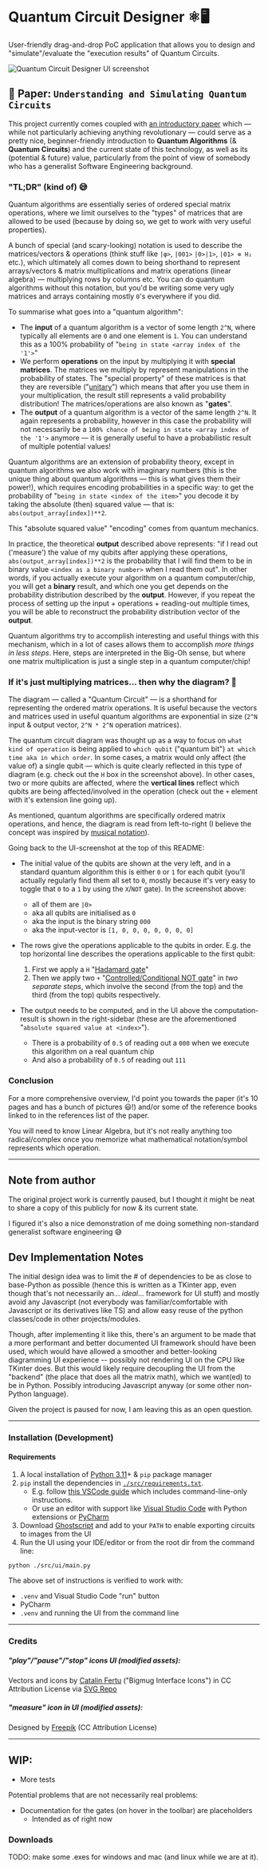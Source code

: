 # Quantum Circuit Designer ⚛️🖥️

User-friendly drag-and-drop PoC application that allows you to design and "simulate"/evaluate the "execution results" of Quantum Circuits.


![Quantum Circuit Designer UI screenshot](./assets/screenshot_09_04_2024.png)


## 📄 Paper: `Understanding and Simulating Quantum Circuits`
This project currently comes coupled with [an introductory paper](./doc/Understanding_and_Simulating_Quantum_Circuits.pdf) which — while not particularly achieving anything revolutionary — could serve as a pretty nice, beginner-friendly introduction to **Quantum Algorithms** (& **Quantum Circuits**) and the current state of this technology, as well as its (potential & future) value, particularly from the point of view of somebody who has a generalist Software Engineering background.

### "TL;DR" (kind of) 😅
Quantum algorithms are essentially series of ordered special matrix operations, where we limit ourselves to the "types" of matrices that are allowed to be used (because by doing so, we get to work with very useful properties).

A bunch of special (and scary-looking) notation is used to describe the matrices/vectors & operations (think stuff like `|φ>`, `|001>` `|0>|1>`, `|01> ⊗ H₂` etc.), which ultimately all comes down to being shorthand to represent arrays/vectors & matrix multiplications and matrix operations (linear algebra) — multiplying rows by columns etc. You can do quantum algorithms without this notation, but you'd be writing some very ugly matrices and arrays containing mostly `0`'s everywhere if you did.

To summarise what goes into a "quantum algorithm":


- The **input** of a quantum algorithm is a vector of some length `2^N`, where typically all elements are `0` and one element is `1`. You can understand this as a 100% probability of "`being in state <array index of the '1'>`"
- We perform **operations** on the input by multiplying it with **special matrices**. The matrices we multiply by represent manipulations in the probability of states. The "special property" of these matrices is that they are reversible ("[unitary](https://en.wikipedia.org/wiki/Unitary_matrix)") which means that after you use them in your multiplication, the result still represents a valid probability distribution! The matrices/operations are also known as "**gates**".
- The **output** of a quantum algorithm is a vector of the same length `2^N`. It again represents a probability, however in this case the probability will not necessarily be a `100% chance of being in state <array index of the '1'>` anymore — it is generally useful to have a probabilistic result of multiple potential values!

Quantum algorithms are an extension of probability theory, except in quantum algorithms we also work with imaginary numbers (this is the unique thing about quantum algorithms — this is what gives them their power!), which requires encoding probabilities in a specific way: to get the probability of "`being in state <index of the item>`" you decode it by taking the absolute (then) squared value — that is: `abs(output_array[index])**2`.

This "absolute squared value" "encoding" comes from quantum mechanics.

In practice, the theoretical **output** described above represents: "if I read out ('measure') the value of my qubits after applying these operations, `abs(output_array[index])**2` is the probability that I will find them to be in binary value `<index as a binary number>` when I read them out".
In other words, if you actually execute your algorithm on a quantum computer/chip, you will get a **binary** result, and which one you get depends on the probability distribution described by the **output**. However, if you repeat the process of setting up the input + operations + reading-out multiple times, you will be able to reconstruct the probability distribution vector of the **output**.


Quantum algorithms try to accomplish interesting and useful things with this mechanism, which in a lot of cases allows them to accomplish *more things in less steps*. Here, steps are interpreted in the Big-Oh sense, but where one matrix multiplication is just a single step in a quantum computer/chip!


### If it's just multiplying matrices... then why the diagram? 🧐

The diagram — called a "Quantum Circuit" — is a shorthand for representing the ordered matrix operations. It is useful because the vectors and matrices used in useful quantum algorithms are exponential in size (`2^N` input & output vector, `2^N * 2^N` operation matrices).

The quantum circuit diagram was thought up as a way to focus on `what kind of operation` is being applied to `which qubit` ("quantum bit") `at which time aka in which order`. In some cases, a matrix would only affect (the value of) a single qubit — which is quite clearly reflected in this type of diagram (e.g. check out the `H` box in the screenshot above). In other cases, two or more qubits are affected, where the **vertical lines** reflect which qubits are being affected/involved in the operation (check out the `+` element with it's extension line going up).

As mentioned, quantum algorithms are specifically ordered matrix operations, and hence, the diagram is read from left-to-right (I believe the concept was inspired by [musical notation](https://en.wikipedia.org/wiki/Musical_notation)).

Going back to the UI-screenshot at the top of this README:

- The initial value of the qubits are shown at the very left, and in a standard quantum algorithm this is either `0` or `1` for each qubit (you'll actually regularly find them all set to `0`, mostly because it's very easy to toggle that `0` to a `1` by using the `X`/`NOT` gate).
    In the screenshot above:
    - all of them are `|0>`
    - aka all qubits are initialised as `0`
    - aka the input is the binary string `000`
    - aka the input-vector is `[1, 0, 0, 0, 0, 0, 0, 0]`

- The rows give the operations applicable to the qubits in order. E.g. the top horizontal line describes the operations applicable to the first qubit:
    1. First we apply a `H` "[Hadamard gate](https://en.wikipedia.org/wiki/Hadamard_matrix)"
    2. Then we apply two `+` "[Controlled/Conditional NOT gate](https://en.wikipedia.org/wiki/Controlled_NOT_gate)" in *two separate steps*, which involve the second (from the top) and the third (from the top) qubits respectively.
- The output needs to be computed, and in the UI above the computation-result is shown in the right-sidebar (these are the aforementioned "`absolute squared value at <index>`").
    - There is a probability of `0.5` of reading out a `000` when we execute this algorithm on a real quantum chip
    - And also a probability of `0.5` of reading out `111`

### Conclusion

For a more comprehensive overview, I'd point you towards the paper (it's 10 pages and has a bunch of pictures 😃!) and/or some of the reference books linked to in the references list of the paper.

You will need to know Linear Algebra, but it's not really anything too radical/complex once you memorize what mathematical notation/symbol represents which operation.

----------------

## Note from author

The original project work is currently paused, but I thought it might be neat to share a copy of this publicly for now & its current state.

I figured it's also a nice demonstration of me doing something non-standard generalist software engineering 😅

## Dev Implementation Notes


The initial design idea was to limit the # of dependencies to be as close to base-Python as possible (hence this is written as a TKinter app, even though that's not necessarily an... _ideal_... framework for UI stuff) and mostly avoid any Javascript (not everybody was familiar/comfortable with Javascript or its derivatives like TS) and allow easy reuse of the python classes/code in other projects/modules.

Though, after implementing it like this, there's an argument to be made that a more performant and better documented UI framework should have been used, which would have allowed a smoother and better-looking diagramming UI experience -- possibly not rendering UI on the CPU like TKinter does. But this would likely require decoupling the UI from the "backend" (the place that does all the matrix math), which we want(ed) to be in Python. Possibly introducing Javascript anyway (or some other non-Python language).

Given the project is paused for now, I am leaving this as an open question.


-----------------------------

### Installation (Development)

#### Requirements
1. A local installation of [Python 3.11](https://www.python.org/downloads/)+ & `pip` package manager
2. `pip` install the dependencies in [`./src/requirements.txt`](./src/requirements.txt).
    - E.g. follow [this VSCode guide](https://code.visualstudio.com/docs/python/environments#_create-a-virtual-environment-in-the-terminal) which includes command-line-only instructions.
    - Or use an editor with support like [Visual Studio Code](https://code.visualstudio.com/Download) with Python extensions or [PyCharm](https://www.jetbrains.com/pycharm/)
3. Download [Ghostscript](https://ghostscript.com/releases/gsdnld.html) and add to your `PATH` to enable exporting circuits to images from the UI
4. Run the UI using your IDE/editor or from the root dir from the command line:
```shell
python ./src/ui/main.py
```

The above set of instructions is verified to work with:
- `.venv` and Visual Studio Code "run" button
- PyCharm
- `.venv` and running the UI from the command line

-----------------

### Credits

##### "play"/"pause"/"stop" icons UI (modified assets):
Vectors and icons by [Catalin Fertu](https://dribbble.com/catalinfertu?ref=svgrepo.com) ("Bigmug Interface Icons") in CC Attribution License via [SVG Repo](https://www.svgrepo.com/)

##### "measure" icon in UI (modified assets):
Designed by [Freepik](www.freepik.com) (CC Attribution License)

-----------------

## WIP:


- More tests

Potential problems that are not necessarily real problems:

- Documentation for the gates (on hover in the toolbar) are placeholders
  - Intended as of right now

### Downloads

TODO: make some .exes for windows and mac (and linux while we are at it).